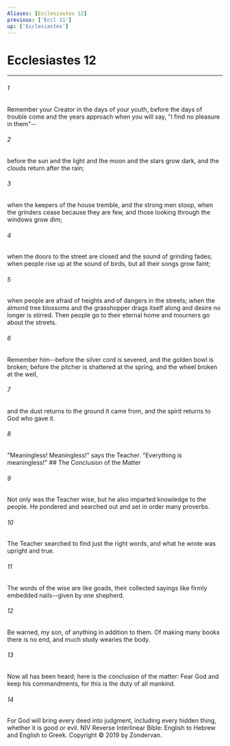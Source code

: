 ```yaml
---
Aliases: [Ecclesiastes 12]
previous: ['Eccl 11']
up: ['Ecclesiastes']
---
```

# Ecclesiastes 12

***


###### 1 
Remember your Creator in the days of your youth, before the days of trouble come and the years approach when you will say, "I find no pleasure in them"-- 

###### 2 
before the sun and the light and the moon and the stars grow dark, and the clouds return after the rain; 

###### 3 
when the keepers of the house tremble, and the strong men stoop, when the grinders cease because they are few, and those looking through the windows grow dim; 

###### 4 
when the doors to the street are closed and the sound of grinding fades; when people rise up at the sound of birds, but all their songs grow faint; 

###### 5 
when people are afraid of heights and of dangers in the streets; when the almond tree blossoms and the grasshopper drags itself along and desire no longer is stirred. Then people go to their eternal home and mourners go about the streets. 

###### 6 
Remember him--before the silver cord is severed, and the golden bowl is broken; before the pitcher is shattered at the spring, and the wheel broken at the well, 

###### 7 
and the dust returns to the ground it came from, and the spirit returns to God who gave it. 

###### 8 
"Meaningless! Meaningless!" says the Teacher. "Everything is meaningless!" ## The Conclusion of the Matter 

###### 9 
Not only was the Teacher wise, but he also imparted knowledge to the people. He pondered and searched out and set in order many proverbs. 

###### 10 
The Teacher searched to find just the right words, and what he wrote was upright and true. 

###### 11 
The words of the wise are like goads, their collected sayings like firmly embedded nails--given by one shepherd. 

###### 12 
Be warned, my son, of anything in addition to them. Of making many books there is no end, and much study wearies the body. 

###### 13 
Now all has been heard; here is the conclusion of the matter: Fear God and keep his commandments, for this is the duty of all mankind. 

###### 14 
For God will bring every deed into judgment, including every hidden thing, whether it is good or evil. NIV Reverse Interlinear Bible: English to Hebrew and English to Greek. Copyright © 2019 by Zondervan.
